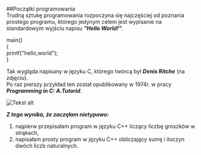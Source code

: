 ##Początki programowania  
Trudną sztukę programowania rozpoczyna się najczęściej od poznania prostego programu, którego jedynym celem jest wypisanie na standardowym wyjściu napisu ***"Hello World!"***.  

main()  
{  
    printf("hello,world");  
}  

Tak wygląda napisany w języku C, którego twórcą był ***Denis Ritche*** (na zdjęciu).  
Po raz pierszy przykład ten został opublikowany w 1974r. w pracy ***Programming in C: A.Tutorid***.

![Tekst alt](http://www.chip.pl/blobimgs/2011/10/full/ea882209c5c896ffda86ca443d4188f4.jpeg)  

***Z tego wynika, że zaczęłam nietypowo:***  
 1. najpierw przepisałam program w języku C++ liczący liczbę groszków w strąkach,  
 2. napisałam prosty program w języku C++ obliczający sumę i iloczyn dwóch liczb naturalnych. 

 
